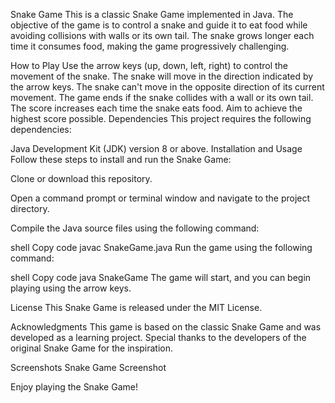 Snake Game
This is a classic Snake Game implemented in Java. The objective of the game is to control a snake and guide it to eat food while avoiding collisions with walls or its own tail. The snake grows longer each time it consumes food, making the game progressively challenging.

How to Play
Use the arrow keys (up, down, left, right) to control the movement of the snake.
The snake will move in the direction indicated by the arrow keys.
The snake can't move in the opposite direction of its current movement.
The game ends if the snake collides with a wall or its own tail.
The score increases each time the snake eats food.
Aim to achieve the highest score possible.
Dependencies
This project requires the following dependencies:

Java Development Kit (JDK) version 8 or above.
Installation and Usage
Follow these steps to install and run the Snake Game:

Clone or download this repository.

Open a command prompt or terminal window and navigate to the project directory.

Compile the Java source files using the following command:

shell
Copy code
javac SnakeGame.java
Run the game using the following command:

shell
Copy code
java SnakeGame
The game will start, and you can begin playing using the arrow keys.

License
This Snake Game is released under the MIT License.

Acknowledgments
This game is based on the classic Snake Game and was developed as a learning project. Special thanks to the developers of the original Snake Game for the inspiration.

Screenshots
Snake Game Screenshot

Enjoy playing the Snake Game!

